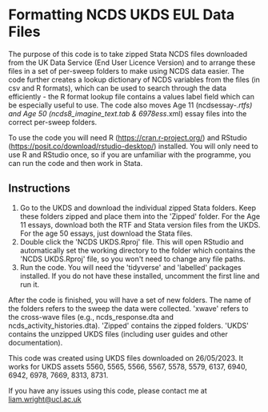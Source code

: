 # Formatting NCDS UKDS EUL Data Files

The purpose of this code is to take zipped Stata NCDS files downloaded from the UK Data Service (End User Licence Version) and to arrange these files in a set of per-sweep folders to make using NCDS data easier. The code further creates a lookup dictionary of NCDS variables from the files (in csv and R formats), which can be used to search through the data efficiently - the R format lookup file contains a values label field which can be especially useful to use. The code also moves Age 11 (ncdsessay-*.rtfs) and Age 50 (ncds8_imagine_text.tab & 6978ess*.xml) essay files into the correct per-sweep folders.

To use the code you will need R (https://cran.r-project.org/) and RStudio (https://posit.co/download/rstudio-desktop/) installed. You will only need to use R and RStudio once, so if you are unfamiliar with the programme, you can run the code and then work in Stata.

## Instructions
1. Go to the UKDS and download the individual zipped Stata folders. Keep these folders zipped and place them into the 'Zipped' folder.  For the Age 11 essays, download both the RTF and Stata version files from the UKDS. For the age 50 essays, just download the Stata files.
2. Double click the 'NCDS UKDS.Rproj' file. This will open RStudio and automatically set the working directory to the folder which contains the 'NCDS UKDS.Rproj' file, so you won't need to change any file paths.
3. Run the code. You will need the 'tidyverse' and 'labelled' packages installed. If you do not have these installed, uncomment the first line and run it.

After the code is finished, you will have a set of new folders. The name of the folders refers to the sweep the data were collected. 'xwave' refers to the cross-wave files (e.g., ncds_response.dta and ncds_activity_histories.dta). 'Zipped' contains the zipped folders. 'UKDS' contains the unzipped UKDS files (including user guides and other documentation).

This code was created using UKDS files downloaded on 26/05/2023. It works for UKDS assets 5560, 5565, 5566, 5567, 5578, 5579, 6137, 6940, 6942, 6978, 7669, 8313, 8731. 

If you have any issues using this code, please contact me at [liam.wright@ucl.ac.uk](mailto:liam.wright@ucl.ac.uk)